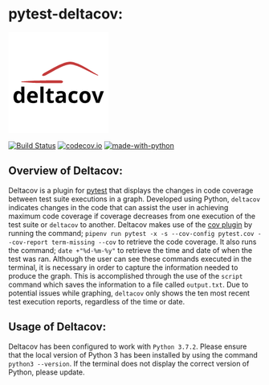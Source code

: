 # pytest-deltacov:

![logo](.github/Logo.png "pytest-deltacov")

[![Build Status](https://api.travis-ci.org/inTestiGator/pytest-deltacov.svg?branch=master)](https://travis-ci.com/inTestiGator/pytest-deltacov)
[![codecov.io](http://codecov.io/github/inTestiGator/pytest-deltacov/coverage.svg?branch=master)](http://codecov.io/github/inTestiGator/pytest-deltacov?branch=master)
[![made-with-python](https://img.shields.io/badge/Made%20with-Python-orange.svg)](https://www.python.org/)

## Overview of Deltacov:

Deltacov is a plugin for [pytest](https://github.com/pytest-dev) that displays
the changes in code coverage between test suite executions in a graph. Developed using Python,
`deltacov` indicates changes in the code that can assist the user in achieving maximum
code coverage if coverage decreases from one execution of the test suite or `deltacov` to another.
Deltacov makes use of the [cov plugin](https://pypi.org/project/pytest-cov/) by running the command; `pipenv run pytest -x -s --cov-config pytest.cov --cov-report term-missing --cov`
to retrieve the code coverage. It also runs the command; `date +"%d-%m-%y"` to retrieve the time and date of when
the test was ran. Although the user can see these commands executed in the terminal, it is necessary
in order to capture the information needed to produce the graph. This is accomplished through the
use of the `script` command which saves the information to a file called `output.txt`. Due to potential
issues while graphing, `deltacov` only shows the ten most recent test execution reports, regardless of
the time or date.

## Usage of Deltacov:

Deltacov has been configured to work with `Python 3.7.2`. Please ensure that the local version
of Python 3 has been installed by using the command `python3 --version`. If the terminal does not
display the correct version of Python, please update.
